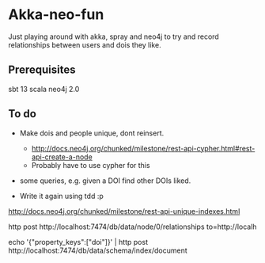# Akka-neo-fun

Just playing around with akka, spray and neo4j to try and record relationships between users and dois they like.

## Prerequisites

sbt 13
scala
neo4j 2.0

## To do

- Make dois and people unique, dont reinsert.
    - http://docs.neo4j.org/chunked/milestone/rest-api-cypher.html#rest-api-create-a-node
    - Probably have to use cypher for this

- some queries, e.g. given a DOI find other DOIs liked.

- Write it again using tdd :p



http://docs.neo4j.org/chunked/milestone/rest-api-unique-indexes.html

http post http://localhost:7474/db/data/node/0/relationships to=http://localh

echo '{"property_keys":["doi"]}' | http post http://localhost:7474/db/data/schema/index/document